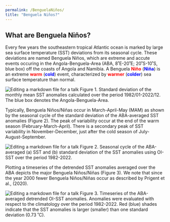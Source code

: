 ```yaml
---
permalink: /BenguelaNiños/
title: "Benguela Niños?"
---
```




## What are Benguela Niños? 
Every few years the southeastern tropical Atlantic ocean is marked by large sea surface temperature (SST) deviations from its seasonal cycle. These deviations are named Benguela Niños, which are extreme and accute events occuring in the Angola-Benguela-Area (ABA, 8˚E-20˚E; 20˚S-10˚S, blue box) off the coasts of Angola and Namibia. A Benguela <span style="color:red">**Niño**</span> (<span style="color:blue">**Niña**</span>) is an extreme <span style="color:red"> **warm** </span> (<span style="color:blue">**cold**</span>) event, characterized by <span style="color:red">**warmer**</span> (<span style="color:blue">**colder**</span>) sea surface temperature than normal. 

![Editing a markdown file for a talk](https://raw.githubusercontent.com/aprig/arthurprigent/0fceaec02bea5651dae8e0a31bbc21b5a3605fab/_pages/figure_aba.png)
Figure 1. Standard deviation of the monthly mean SST anomalies calculated over the period 1982/01-2022/12. The blue box denotes the Angola-Benguela-Area. 

Typically, Benguela Niños/Niñas occur in March-April-May (MAM) as shown by the seasonal cycle of the standard deviation of the ABA-averaged SST anomalies (Figure 2). The peak of variability occur at the end of the warm season (February-March-April). There is a secondary peak of SST variability in November-December, just after the cold season of July-August-September.

![Editing a markdown file for a talk](https://raw.githubusercontent.com/aprig/arthurprigent/master/_pages/figure_seasonal_cycles.png)
Figure 2. Seasonal cycle of the ABA-averaged (a) SST and (b) standard deviation of the SST anomalies using OI-SST over the period 1982-2022. 

Plotting a timeseries of the detrended SST anomalies averaged over the ABA depicts the major Benguela Niños/Niñas (Figure 3). We note that since the year 2000 fewer Benguela Niños/Niñas occur as described by Prigent et al., (2020). 

![Editing a markdown file for a talk](https://raw.githubusercontent.com/aprig/arthurprigent/master/_pages/figure_timeseries.png)
Figure 3. Timeseries of the ABA-averaged detrended OI-SST anomalies. Anomalies were evaluated with respect to the climatology over the period 1982-2022. Red (blue) shades indicate that the SST anomalies is larger (smaller) than one standard deviation (0.73 ˚C).  

